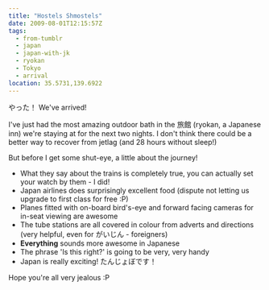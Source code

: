 ```yaml
---
title: "Hostels Shmostels"
date: 2009-08-01T12:15:57Z
tags:
  - from-tumblr
  - japan
  - japan-with-jk
  - ryokan
  - Tokyo
  - arrival
location: 35.5731,139.6922
---
```

やった！ We've arrived!

I've just had the most amazing outdoor bath in the 旅館 (ryokan, a Japanese inn) we're staying at for the next two nights. I don't think there could be a better way to recover from jetlag (and 28 hours without sleep!)

But before I get some shut-eye, a little about the journey!

- What they say about the trains is completely true, you can actually set your watch by them - I did!
- Japan airlines does surprisingly excellent food (dispute not letting us upgrade to first class for free :P)
- Planes fitted with on-board bird's-eye and forward facing cameras for in-seat viewing are awesome
- The tube stations are all covered in colour from adverts and directions (very helpful, even for がいじん - foreigners)
- **Everything** sounds more awesome in Japanese
- The phrase 'Is this right?' is going to be very, very handy
- Japan is really exciting! たんじょぼです！

Hope you're all very jealous :P
